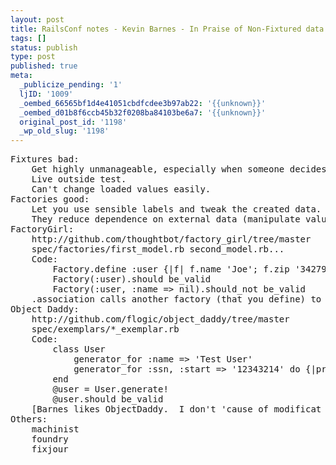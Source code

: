 ```yaml
---
layout: post
title: RailsConf notes - Kevin Barnes - In Praise of Non-Fixtured data
tags: []
status: publish
type: post
published: true
meta:
  _publicize_pending: '1'
  ljID: '1009'
  _oembed_66565bf1d4e41051cbdfcdee3b97ab22: '{{unknown}}'
  _oembed_d01b8f6ccb45b32f0208ba84103be6a7: '{{unknown}}'
  original_post_id: '1198'
  _wp_old_slug: '1198'
---
```

<pre>
Fixtures bad:
	Get highly unmanageable, especially when someone decides to import real data (:user_275, :user_276...)
	Live outside test.
	Can't change loaded values easily.
Factories good:
	Let you use sensible labels and tweak the created data.
	They reduce dependence on external data (manipulate values right in the test).
FactoryGirl:
	http://github.com/thoughtbot/factory_girl/tree/master
	spec/factories/first_model.rb second_model.rb...
	Code:
		Factory.define :user {|f| f.name 'Joe'; f.zip '34279'; f.association :employer}
		Factory(:user).should be_valid
		Factory(:user, :name =&gt; nil).should_not be_valid
	.association calls another factory (that you define) to generate associated model object.
Object Daddy:
	http://github.com/flogic/object_daddy/tree/master
	spec/exemplars/*_exemplar.rb
	Code:
		class User
			generator_for :name =&gt; 'Test User'
			generator_for :ssn, :start =&gt; '12343214' do {|prev| prev.succ}
		end
		@user = User.generate!
		@user.should be_valid
	[Barnes likes ObjectDaddy.  I don't 'cause of modificat
Others:
	machinist
	foundry
	fixjour
</pre>
